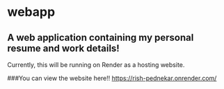 # webapp
## A web application containing my personal resume and work details!

Currently, this will be running on Render as a hosting website.

###You can view the website here!!
https://rish-pednekar.onrender.com/
